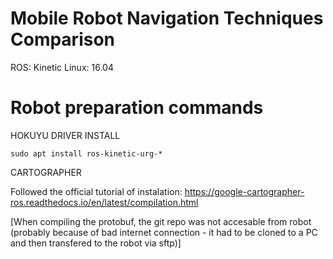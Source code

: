 # Mobile Robot Navigation Techniques Comparison 

ROS: Kinetic
Linux: 16.04

# Robot preparation commands

HOKUYU DRIVER INSTALL

    sudo apt install ros-kinetic-urg-*

CARTOGRAPHER

Followed the official tutorial of instalation: https://google-cartographer-ros.readthedocs.io/en/latest/compilation.html

[When compiling the protobuf, the git repo was not accesable from robot (probably because of bad internet connection - it had to be cloned to a PC and then transfered to the robot via sftp)]